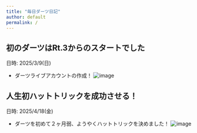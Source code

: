```yaml
---
title: "毎日ダーツ日記"
author: default
permalink: /
---
```


## 初のダーツはRt.3からのスタートでした
日時: 2025/3/9(日)
- ダーツライブアカウントの作成！
![image](/GHPages_WebSite/assets/images/logo-150.png)

## 人生初ハットトリックを成功させる！
日時: 2025/4/18(金)
- ダーツを初めて２ヶ月弱、ようやくハットトリックを決めました！
![image](/GHPages_WebSite/assets/images/logo-150.png)
